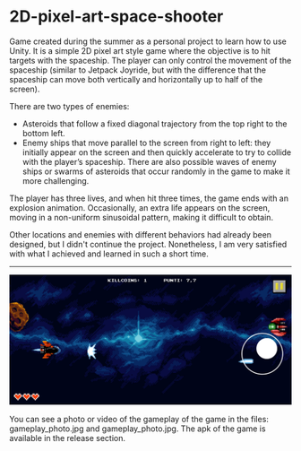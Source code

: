 # 2D-pixel-art-space-shooter
Game created during the summer as a personal project to learn how to use Unity. It is a simple 2D pixel art style game where the objective is to hit targets with the spaceship. The player can only control the movement of the spaceship (similar to Jetpack Joyride, but with the difference that the spaceship can move both vertically and horizontally up to half of the screen).

There are two types of enemies:

- Asteroids that follow a fixed diagonal trajectory from the top right to the bottom left.
- Enemy ships that move parallel to the screen from right to left: they initially appear on the screen and then quickly    accelerate to try to collide with the player’s spaceship.
There are also possible waves of enemy ships or swarms of asteroids that occur randomly in the game to make it more challenging.

The player has three lives, and when hit three times, the game ends with an explosion animation. Occasionally, an extra life appears on the screen, moving in a non-uniform sinusoidal pattern, making it difficult to obtain.

Other locations and enemies with different behaviors had already been designed, but I didn't continue the project. Nonetheless, I am very satisfied with what I achieved and learned in such a short time.

________
![Descrizione dell'immagine](gameplay_photo.jpg)

You can see a photo or video of the gameplay of the game in the files: gameplay_photo.jpg and gameplay_photo.jpg. The apk of the game is available in the release section. 
